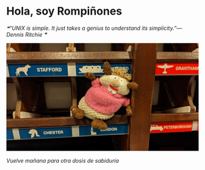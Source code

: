# Hola, soy Rompiñones

<!--STARTS_HERE_QUOTE_README-->
<i>❝“UNIX is simple.  It just takes a genius to understand its simplicity.”— Dennis Ritchie   ❞</i>
<!--ENDS_HERE_QUOTE_README-->

<!--START_SECTION:update_image-->
![alt text](https://raw.githubusercontent.com/focaalvarez/rompinones/main/.github/images/IMG_20220709_122943.jpg?raw=true)
<!--END_SECTION:update_image-->

*Vuelve mañana para otra dosis de sabiduría*
